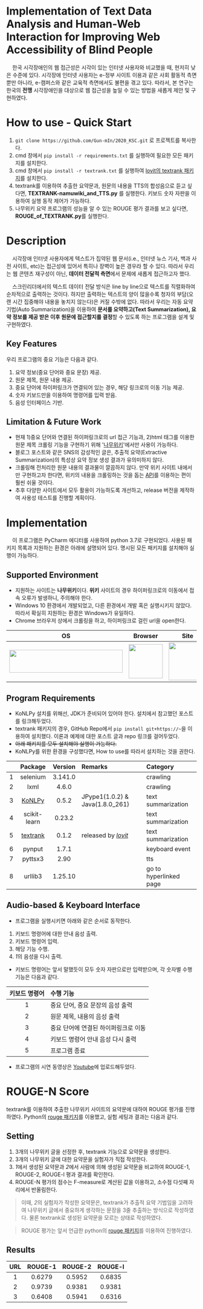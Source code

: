 
# Implementation of Text Data Analysis and Human-Web Interaction for Improving Web Accessibility of Blind People

&nbsp;&nbsp;&nbsp;&nbsp;한국 시각장애인의 웹 접근성은 시각이 있는 인터넷 사용자와 비교했을 때, 현저히 낮은 수준에 있다. 시각장애 인터넷 사용자는 e-정부 사이트 이용과 같은 사회 활동적 측면 뿐만 아니라, e-캠퍼스와 같은 교육적 측면에서도 불편을 겪고 있다. 따라서, 본 연구는 한국의 **전맹** 시각장애인을 대상으로 웹 접근성을 높일 수 있는 방법을 새롭게 제안 및 구현하였다.

# How to use - Quick Start

 1. `git clone https://github.com/Gun-mIn/2020_KSC.git` 로 프로젝트를 복사한다.
 2. cmd 창에서 `pip install -r requirements.txt` 를 실행하여 필요한 모든 패키지를 설치한다.
 3. cmd 창에서 `pip install -r textrank.txt` 를 실행하여 [lovit의 textrank 패키지](https://github.com/lovit/textrank.git)를 설치한다.
 4. textrank를 이용하여 추출한 요약문과, 원문의 내용을 TTS의 합성음으로 듣고 싶다면, **TEXTRANK-namuwiki_and_TTS.py** 를 실행한다. 키보드 숫자 자판을 이용하여 실행 동작 제어가 가능하다.
 5. 나무위키 요약 프로그램의 성능을 알 수 있는 ROUGE 평가 결과를 보고 싶다면, **ROUGE_of_TEXTRANK.py**를 실행한다.

# Description

&nbsp;&nbsp;&nbsp;&nbsp;시각장애 인터넷 사용자에게 텍스트가 집약된 웹 문서(i.e., 인터넷 뉴스 기사, 백과 사전 사이트, etc)는 접근성에 있어서 특히나 장벽이 높은 경우라 할 수 있다. 따라서 우리는 웹 콘텐츠 재구성이 아닌, **데이터 전달적 측면**에서 문제에 새롭게 접근하고자 했다. 

&nbsp;&nbsp;&nbsp;&nbsp;스크린리더에서의 텍스트 데이터 전달 방식은 line by line으로 텍스트를 직렬화하여 순차적으로 출력하는 것이다. 하지만 출력하는 텍스트의 양이 많을수록 청자의 부담(오랜 시간 집중해야 내용을 놓치지 않는다)은 커질 수밖에 없다. 따라서 우리는 자동 요약 기법(Auto Summarization)을 이용하여 **문서를 요약하고(Text Summarization), 요약 정보를 제공 받은 이후 원문에 접근할지를 결정**할 수 있도록 하는 프로그램을 설계 및 구현하였다.


## Key Features

우리 프로그램의 중요 기능은 다음과 같다.

 1. 요약 정보(중요 단어와 중요 문장) 제공.
 2. 원문 제목, 원문 내용 제공.
 3. 중요 단어에 하이퍼링크가 연결되어 있는 경우, 해당 링크로의 이동 기능 제공.
 4. 숫자 키보드만을 이용하여 명령어를 입력 받음.
 5. 음성 인터페이스 기반.

## Limitation & Future Work

 - 현재 1)중요 단어와 연결된 하이퍼링크로의 url 접근 기능과, 2)html 태그를 이용한 원문 제목 크롤링 기능을 구현하기 위해 '[나무위키](https://namu.wiki/w/%EB%82%98%EB%AC%B4%EC%9C%84%ED%82%A4:%EB%8C%80%EB%AC%B8 "Go Namu Wiki")'에서만 사용이 가능하다.
 - 블로그 포스트와 같은 SNS의 감성적인 글은, 추출적 요약(Extractive Summarization)의 특성상 요약 정보 생성 결과가 유의미하지 않다.
 - 크롤링해 전처리한 원문 내용의 결과물이 깔끔하지 않다. 만약 위키 사이트 내에서만 구현하고자 한다면, 위키의 내용을 크롤링하는 것을 돕는 [API](https://www.mediawiki.org/wiki/API:Main_page "about Media Wiki API")를 이용하는 편이 훨씬 쉬울 것이다.
 - 추후 다양한 사이트에서 모두 활용이 가능하도록 개선하고, release 버전을 제작하여 사용성 테스트를 진행할 계획이다.


# Implementation
&nbsp;&nbsp;&nbsp;&nbsp;이 프로그램은 PyCharm 에디터를 사용하여 python 3.7로 구현되었다. 사용된 패키지 목록과 지원하는 환경은 아래에 설명되어 있다. 명시된 모든 패키지를 설치해야 실행이 가능하다.

## Supported Environment 

 - 지원하는 사이트는 **나무위키**이다. **위키** 사이트의 경우 하이퍼링크로의 이동에서 접속 오류가 발생하니, 주의해야 한다.
 - Windows 10 환경에서 개발되었고, 다른 환경에서 개발 혹은 실행시키지 않았다. 따라서 확실히 지원하는 환경은 Windows가 유일하다.
 - Chrome 브라우저 상에서 크롤링을 하고, 하이퍼링크로 걸린 url을 open한다. 
 
| OS | Browser | Site |
|--|--|--|
| <img src="https://upload.wikimedia.org/wikipedia/commons/0/05/Windows_10_Logo.svg" width = "300" height="60"> | <img src="https://upload.wikimedia.org/wikipedia/commons/thumb/a/a5/Google_Chrome_icon_%28September_2014%29.svg/512px-Google_Chrome_icon_%28September_2014%29.svg.png" width="90"/> |<a href = "https://namu.wiki/w/%EB%82%98%EB%AC%B4%EC%9C%84%ED%82%A4"><img src="https://w.namu.la/s/895d8eaf4bbb3b9b2ca614bbf22cc8229ce77b2e780d3b63abac8f04510493038affe6e8be4eea6e33a6d1fb5c50733697da8edec268c09b1a585af1df7d11fb9b0381a3638890a6cde85ebd84c5ef64c668ad266bb69863feb52937a5b262c0cd1615100f772c348a588a801574f4dc" width="100">|

## Program Requirements

 - KoNLPy 설치를 위해선, JDK가 준비되어 있어야 한다. 설치에서 참고했던 포스트를 링크해두었다.
 - textrank 패키지의 경우, GitHub Repo에서 `pip install git+https://~`을 이용하여 설치했다. 이론과 예제에 대한 포스트 글과 repo 링크를 걸어두었다.
 - ~~아래 패키지를 모두 설치해야 실행이 가능하다.~~
 - KoNLPy를 위한 환경을 구성했다면, How to use를 따라서 설치하는 것을 권한다.
 

|          |Package  |Version | Remarks     | Category |
|:----------:|:--------:|:--------:|:--------|:--------|
|1|selenium|3.141.0| |crawling|
|2|lxml|4.6.0| |crawling|
|3|[KoNLPy](https://webnautes.tistory.com/1394 "How to install")|0.5.2|JPype1(1.0.2) & Java(1.8.0_261)|text summarization|
|4|scikit-learn|0.23.2| |text summarization|
|5|[textrank](https://lovit.github.io/nlp/2019/04/30/textrank/ "You can see more details of this package!")|0.1.2|released by [*lovit*](https://github.com/lovit/textrank.git "Go to repo")|text summarization|
|6|pynput|1.7.1| |keyboard event|
|7|pyttsx3|2.90| |tts|
|8|urllib3|1.25.10| |go to hyperlinked page|

## Audio-based & Keyboard Interface 
- 프로그램을 실행시키면 아래와 같은 순서로 동작한다.

 1. 키보드 명령어에 대한 안내 음성 출력.
 2. 키보드 명령어 입력.
 3. 해당 기능 수행.
 4. *1*의 음성을 다시 출력.

- 키보드 명령어는 앞서 말했듯이 모두 숫자 자판으로만 입력받으며, 각 숫자별 수행 기능은 다음과 같다.

| 키보드 명령어 | 수행 기능 |
|:--:|:--|
|1|중요 단어, 중요 문장의 음성 출력|
|2|원문 제목, 내용의 음성 출력|
|3|중요 단어에 연결된 하이퍼링크로 이동|
|4|키보드 명령어 안내 음성 다시 출력|
|5|프로그램 종료|

- 프로그램의 시연 동영상은 [Youtube](https://youtu.be/gTFmJWGsmNE)에 업로드해두었다.

#  ROUGE-N Score
textrank를 이용하여 추출한 나무위키 사이트의 요약문에 대하여 ROUGE 평가를 진행하였다. Python의 [rouge 패키지](https://pypi.org/project/rouge/)를 이용했고, 실험 세팅과 결과는 다음과 같다.

## Setting

 1. 3개의 나무위키 글을 선정한 후, textrank 기능으로 요약문을 생성한다.
 2. 3개의 나무위키 글에 대한 요약문을 실험자가 직접 작성한다.
 3. *1*에서 생성된 요약문과 *2*에서 사람에 의해 생성된 요약문을 비교하여 ROUGE-1, ROUGE-2, ROUGE-l 평과 결과를 확인한다.
 4. ROUGE-N 평가의 점수는 F-measure로 계산된 값을 이용하고, 소수점 다섯째 자리에서 반올림한다.

> 이때,  *2*의 실험자가 작성한 요약문은,  textrank가 추출적 요약 기법임을 고려하여 나무위키 글에서 중요하게 생각하는 문장을 3줄 추출하는 방식으로 작성하였다. 물론 textrank로 생성된 요약문을 모르는 상태로 작성하였다.

> ROUGE 평가는 앞서 언급한 python의 [rouge 패키지](https://pypi.org/project/rouge/)를 이용하여 진행하였다. 

## Results
| URL | ROUGE-1 | ROUGE-2 | ROUGE-l |
|:--:|:--:|:--:|:--:|
|1|0.6279|0.5952|0.6835|
|2|0.9739|0.9381|0.9381|
|3|0.6408|0.5941|0.6316|
